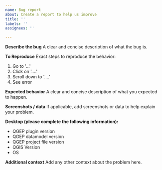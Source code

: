 ```yaml
---
name: Bug report
about: Create a report to help us improve
title: ''
labels: ''
assignees: ''

---
```


**Describe the bug**
A clear and concise description of what the bug is.

**To Reproduce**
Exact steps to reproduce the behavior:
1. Go to '...'
2. Click on '....'
3. Scroll down to '....'
4. See error

**Expected behavior**
A clear and concise description of what you expected to happen.

**Screenshots / data**
If applicable, add screenshots or data to help explain your problem.

**Desktop (please complete the following information):**
 - QGEP plugin version
 - QGEP datamodel version
 - QGEP project file version
 - QGIS Version
 - OS

**Additional context**
Add any other context about the problem here.
